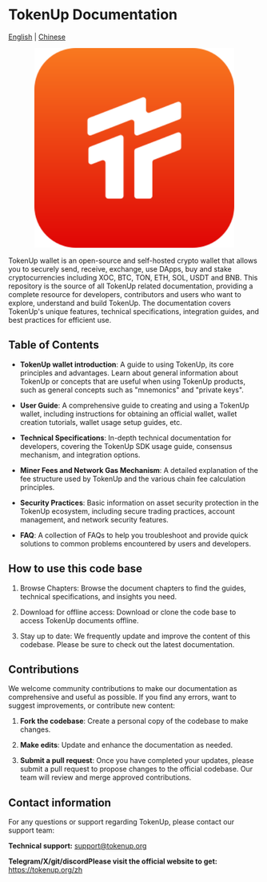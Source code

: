 # TokenUp Documentation

[English](README.EN.md) | [Chinese](README.md)

<p align="center">
<img src="./static/img/logo.svg" alt="SwapX banner" width="400">
</p>

TokenUp wallet is an open-source and self-hosted crypto wallet that allows you to securely send, receive, exchange, use DApps, buy and stake cryptocurrencies including XOC, BTC, TON, ETH, SOL, USDT and BNB.
This repository is the source of all TokenUp related documentation, providing a complete resource for developers, contributors and users who want to explore, understand and build TokenUp. The documentation covers TokenUp's unique features, technical specifications, integration guides, and best practices for efficient use.

## Table of Contents

- **TokenUp wallet introduction**: A guide to using TokenUp, its core principles and advantages. Learn about general information about TokenUp or concepts that are useful when using TokenUp products, such as general concepts such as "mnemonics" and "private keys".

- **User Guide**: A comprehensive guide to creating and using a TokenUp wallet, including instructions for obtaining an official wallet, wallet creation tutorials, wallet usage setup guides, etc.

- **Technical Specifications**: In-depth technical documentation for developers, covering the TokenUp SDK usage guide, consensus mechanism, and integration options.

- **Miner Fees and Network Gas Mechanism**: A detailed explanation of the fee structure used by TokenUp and the various chain fee calculation principles.

- **Security Practices**: Basic information on asset security protection in the TokenUp ecosystem, including secure trading practices, account management, and network security features.

- **FAQ**: A collection of FAQs to help you troubleshoot and provide quick solutions to common problems encountered by users and developers.

## How to use this code base

1. Browse Chapters: Browse the document chapters to find the guides, technical specifications, and insights you need.

2. Download for offline access: Download or clone the code base to access TokenUp documents offline.

3. Stay up to date: We frequently update and improve the content of this codebase. Please be sure to check out the latest documentation.

## Contributions

We welcome community contributions to make our documentation as comprehensive and useful as possible. If you find any errors, want to suggest improvements, or contribute new content:

1. **Fork the codebase**: Create a personal copy of the codebase to make changes.

2. **Make edits**: Update and enhance the documentation as needed.

3. **Submit a pull request**: Once you have completed your updates, please submit a pull request to propose changes to the official codebase. Our team will review and merge approved contributions.

## Contact information

For any questions or support regarding TokenUp, please contact our support team:

**Technical support:** <support@tokenup.org>

**Telegram/X/git/discordPlease visit the official website to get:** <https://tokenup.org/zh>
